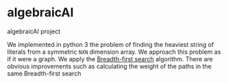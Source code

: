 # algebraicAI
algebraicAI project

We implemented in python 3 the problem of finding the heaviest string of literals from a symmetric `NXN` dimension array. 
We approach this problem as if it were a graph. We apply the [Breadth-first search](https://en.wikipedia.org/wiki/Breadth-first_search) algorithm. There are obvious improvements such as calculating the weight of the paths in the same Breadth-first search
